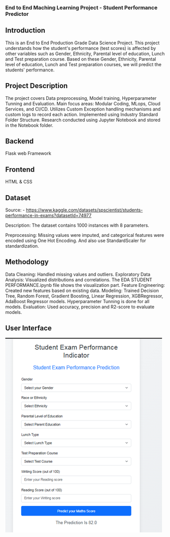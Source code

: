### End to End Maching Learning Project - Student Performance Predictor

## Introduction
This is an End to End Production Grade Data Science Project.
This project understands how the student's performance (test scores) is affected by other variables such as Gender, Ethnicity, Parental level of education, Lunch and Test preparation course.
Based on these Gender, Ethnicity, Parental level of education, Lunch and Test preparation courses, we will predict the students' performance.

## Project Description
The project covers Data preprocessing, Model training, Hyperparameter Tunning and Evaluation.
Main focus areas: Modular Coding, MLops, Cloud Services, and CI/CD.
Utilizes Custom Exception handling mechanisms and custom logs to record each action.
Implemented using Industry Standard Folder Structure.
Research conducted using Jupyter Notebook and stored in the Notebook folder.

## Backend
Flask web Framework

## Frontend
HTML & CSS

## Dataset
Source: - https://www.kaggle.com/datasets/spscientist/students-performance-in-exams?datasetId=74977

Description: The dataset contains 1000 instances with 8 parameters.

Preprocessing: Missing values were imputed, and categorical features were encoded using One Hot Encoding. And also use StandardScaler for standardization.

## Methodology
Data Cleaning: Handled missing values and outliers.
Exploratory Data Analysis: Visualized distributions and correlations. The EDA STUDENT PERFORMANCE.ipynb file shows the visualization part.
Feature Engineering: Created new features based on existing data.
Modeling: Trained Decision Tree, Random Forest, Gradient Boosting, Linear Regression, XGBRegressor, AdaBoost Regressor models. Hyperparameter Tunning is done for all models.
Evaluation: Used accuracy, precision and R2-score to evaluate models.

## User Interface
![view](src/Screenshot%202025-02-08%20090621.png)
